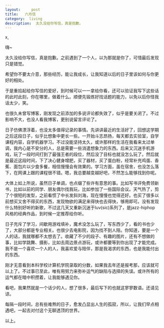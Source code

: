```yaml
---
layout:     post
title:   六月信
category:  living
description:  太久没给你写信，真是抱歉。
---
```


x,
    
嗨~

太久没给你写信，真是抱歉。之前遇到了一个人，以为那就是你了，可惜最后发现只是错觉。

希望你不要太介意，那些经历，能让我成长，让我知道以后的日子里该如何与你更好的相处。

于是重拾起给你写信的爱好，到时候可以一一拿给你看，还可以验证我写下这些话的此时此刻，你在哪里，做着什么。顺便先锻炼好找话题的能力，以免以后你怪我话太少，笑。

也很久未曾写博客，刚发现之前添加的多说评论都失效了，似乎是要关闭了。不过影响不大，也没人看我博客，更别说留言评论了。

日子仿佛漂浮着，也没太多值得记录的事情。先讲讲最近的生活好了，回想这学期之后这段日子，似乎比想象中更长一些。一开始斗志昂扬，每天都去实验室，自学课程内容，自学机器学习。不过没能坚持太久，或许那样的生活在我看来太过单调，我内心是不安分的人，总是需要一些消遣想象力的东西。后来又沉迷手机游戏，玩了一段时间打到了最强王者的段位，然后没了目标也就没怎么玩了。然后就是最近这段时间，下了决心健身增肥，买了器材，买了蛋白粉，经常补充鸡蛋、香蕉、面包片以少食多餐，相信慢慢会有效果的。学习方面，虽在宿舍，也没怎么落下，在网课上跟的课程很不错。嗯，我总要越变越好吧，不然怎么能够找到你呢。

大体上如上所说，虽然日子单调，也点缀了些许有意思的事。比如写书评免费领新书，比如以前的同学、朋友偶尔找我玩，比如参加了一些国际会议。天气热了，剪了个很短的发型，之前看惯了中长发斜刘海，现在慢慢也觉得还好。也买了很多以前想买又舍不得买的东西，发现物欲的满足来得快也去得快，够用即可。没有发现什么特别好听的新歌，不过这几天又重新沉迷于luv(sic)系列了，是jazz-hiphop风格的经典作品，到时候一定推荐给你听。

日子充斥了学习，间歇用游戏填补，魔术没怎么玩了，写东西少了，看的书也少了，大部分都是专业相关。也很少去电影院，因为找不到人陪。你知道，要是一个人的话，我就哪都不太想去了。收藏了不少的段子、有趣的图片，还有不想做的事，比如学跳舞、摄影，比如去周边景点游玩，或许都要等到你出现了才能完成。我不是一个喜欢一个人的人，我喜欢爱与陪伴，那是我渴求的东西，也是我能付出的东西。

刚才无意看到本科学校计算机学院录取的分数，如果我去年还是报考那，应该就可以上了。不过事已至此，唯有用努力来弥补运气的缺陷与选择的失误。或许所有的运气都在暗中积攒着，让我能够遇见你。

看吧，我果然就是一个话少的人，想了很多，最后写下的也就这寥寥数语。还请见谅。

每隔一段时间，总有些难熬的日子，愈发凸显出人生的孤寂，所以，让我们早点相遇吧，一起去对付这个无聊透顶的世界。

以上。


